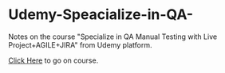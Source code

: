 # Udemy-Speacialize-in-QA-
Notes on the course "Specialize in QA Manual Testing with Live Project+AGILE+JIRA" from Udemy platform.


[Click Here](https://www.udemy.com/course/specialize-in-software-testing-with-real-examples-agile-jira/) to go on course.
